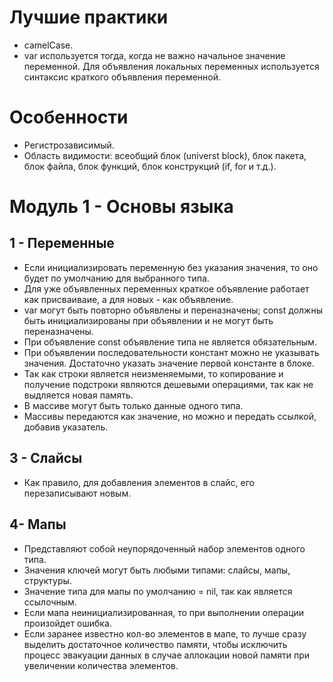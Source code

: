 # Лучшие практики

- camelCase.
- var используется тогда, когда не важно начальное значение переменной. Для объявления локальных переменных используется синтаксис краткого объявления переменной.

# Особенности
- Регистрозависимый.
- Область видимости: всеобщий блок (universt block), блок пакета, блок файла, блок функций, блок конструкций (if, for и т.д.).

# Модуль 1 - Основы языка

## 1 - Переменные

- Если инициализировать переменную без указания значения, то оно будет по умолчанию для выбранного типа.
- Для уже объявленных переменных краткое объявление работает как присваиваие, а для новых - как объявление.
- var могут быть повторно объявлены и переназначены; const должны быть инициализированы при объявлении и не могут быть переназначены.
- При объявление const объявление типа не является обязательным.
- При объявлении последовательности констант можно не указывать значения. Достаточно указать значение первой константе в блоке.
- Так как строки является неизменяемыми, то копирование и получение подстроки являются дешевыми операциями, так как не выдляется новая память.
- В массиве могут быть только данные одного типа.
- Массивы передаются как значение, но можно и передать ссылкой, добавив указатель.

## 3 - Слайсы
- Как правило, для добавления элементов в слайс, его перезаписывают новым.


## 4- Мапы
- Представляют собой неупорядоченный набор элементов одного типа.
- Значения ключей могут быть любыми типами: слайсы, мапы, структуры.
- Значение типа для мапы по умолчанию = nil, так как является ссылочным.
- Если мапа неинициализированная, то при выполнении операции произойдет ошибка.
- Если заранее известно кол-во элементов в мапе, то лучше сразу выделить достаточное количество памяти, чтобы исключить процесс эвакуации данных в случае аллокации новой памяти при увеличении количества элементов.